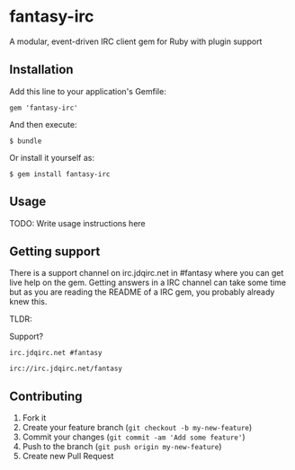 # fantasy-irc

A modular, event-driven IRC client gem for Ruby with plugin support

## Installation

Add this line to your application's Gemfile:

    gem 'fantasy-irc'

And then execute:

    $ bundle

Or install it yourself as:

    $ gem install fantasy-irc

## Usage

TODO: Write usage instructions here

## Getting support

There is a support channel on irc.jdqirc.net in #fantasy where you
can get live help on the gem. Getting answers in a IRC channel can
take some time but as you are reading the README of a IRC gem, you
probably already knew this.

TLDR:

Support?

    irc.jdqirc.net #fantasy

    irc://irc.jdqirc.net/fantasy

## Contributing

1. Fork it
2. Create your feature branch (`git checkout -b my-new-feature`)
3. Commit your changes (`git commit -am 'Add some feature'`)
4. Push to the branch (`git push origin my-new-feature`)
5. Create new Pull Request

